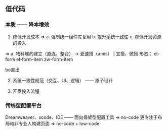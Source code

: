 ## 低代码
### 本质 —— 降本增效
1. 降低开发成本
=> a. 强制统一组件库复用 b. 提升系统一致性 c. 降低开发资源的投入

=> a. 物料堆的建立（直连、整合） -> 爱速搭（amis） | 宜搭、微搭
形态：
el-form el-form-item
zw-form-item

bo直出

2. 系统一致性规范（交互、UI、逻辑） —— 原子设计

3. 开发投入流程

### 传统型配置平台
Dreamweaver、xcode、IDE —— 面向骨架型配置工具
=> no-code 更专注于布局和非专业人构建页面
=> no-code + low-code